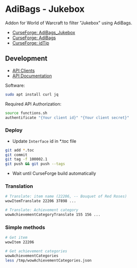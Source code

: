 # AdiBags - Jukebox

Addon for World of Warcraft to filter "Jukebox" using AdiBags.

* [CurseForge: AdiBags_Jukebox](https://www.curseforge.com/wow/addons/adibags-jukebox)
* [CurseForge: AdiBags](https://www.curseforge.com/wow/addons/adibags)
* [CurseForge: idTip](https://www.curseforge.com/wow/addons/idTip)

## Development

* [API Clients](https://develop.battle.net/access/clients)
* [API Documentation](https://develop.battle.net/documentation/world-of-warcraft/game-data-apis)

Software:

```bash
sudo apt install curl jq
```

Required API Authorization:

```bash
source functions.sh
authentificate "{Your client id}" "{Your client secret}"
```

### Deploy

* Update `Interface` id in *.toc file

```bash
git add *.toc
git commit
git tag -f 100002.1
git push && git push --tags
```

* Wait until CurseForge build automatically

### Translation

```bash
# Translate: item name (22206, -- Bouquet of Red Roses)
wowItemTranslate 22206 37898 ...

# Translate: Achievement category
wowAchievementCategoryTranslate 155 156 ...
```

### Simple methods

```bash
# Get item
wowItem 22206

# Get achievement categories
wowAchievementCategories
less /tmp/wowAchievementCategories.json
```
